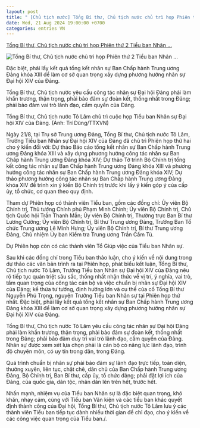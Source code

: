 ```yaml
---
layout: post
title: " [Chủ tịch nước] Tổng Bí thư, Chủ tịch nước chủ trì họp Phiên thứ 2 Tiểu ban Nhân ..."
date: Wed, 21 Aug 2024 19:00:00 +0700
categories: entries VN
---
```

[Tổng Bí thư, Chủ tịch nước chủ trì họp Phiên thứ 2 Tiểu ban Nhân ...](https://baoxaydung.com.vn/tong-bi-thu-chu-tich-nuoc-chu-tri-hop-phien-thu-2-tieu-ban-nhan-su-dai-hoi-xiv-381997.html)

![Tổng Bí thư, Chủ tịch nước chủ trì họp Phiên thứ 2 Tiểu ban Nhân ...](https://baoxaydung.com.vn/stores/news_dataimages/2024/082024/21/14/in_social/820240821142356.jpg?randTime=1724250969)

Đặc biệt, phải lấy kết quả tổng kết nhân sự Ban Chấp hành Trung ương Đảng khóa XIII để làm cơ sở quan trọng xây dựng phương hướng nhân sự Đại hội XIV của Đảng.

Tổng Bí thư, Chủ tịch nước yêu cầu công tác nhân sự Đại hội Đảng phải làm khẩn trương, thận trọng, phải bảo đảm sự đoàn kết, thống nhất trong Đảng; phải bảo đảm vai trò lãnh đạo, cầm quyền của Đảng.

Tổng Bí thư, Chủ tịch nước Tô Lâm chủ trì cuộc họp Tiểu ban Nhân sự Đại hội XIV của Đảng. (Ảnh: Trí Dũng/TTXVN)

Ngày 21/8, tại Trụ sở Trung ương Đảng, Tổng Bí thư, Chủ tịch nước Tô Lâm, Trưởng Tiểu ban Nhân sự Đại hội XIV của Đảng đã chủ trì Phiên họp thứ hai cho ý kiến đối với: Dự thảo Báo cáo tổng kết nhân sự Ban Chấp hành Trung ương Đảng khóa XIII và xây dựng phương hướng công tác nhân sự Ban Chấp hành Trung ương Đảng khóa XIV; Dự thảo Tờ trình Bộ Chính trị tổng kết công tác nhân sự Ban Chấp hành Trung ương Đảng khóa XIII và phương hướng công tác nhân sự Ban Chấp hành Trung ương Đảng khóa XIV; Dự thảo phương hướng công tác nhân sự Ban Chấp hành Trung ương Đảng khóa XIV để trình xin ý kiến Bộ Chính trị trước khi lấy ý kiến góp ý của cấp ủy, tổ chức, cơ quan theo quy định.

Tham dự Phiên họp có thành viên Tiểu ban, gồm các đồng chí: Ủy viên Bộ Chính trị, Thủ tướng Chính phủ Phạm Minh Chính; Ủy viên Bộ Chính trị, Chủ tịch Quốc hội Trần Thanh Mẫn; Ủy viên Bộ Chính trị, Thường trực Ban Bí thư Lương Cường; Ủy viên Bộ Chính trị, Bí thư Trung ương Đảng, Trưởng Ban Tổ chức Trung ương Lê Minh Hưng; Ủy viên Bộ Chính trị, Bí thư Trung ương Đảng, Chủ nhiệm Ủy ban Kiểm tra Trung ương Trần Cẩm Tú.

Dự Phiên họp còn có các thành viên Tổ Giúp việc của Tiểu ban Nhân sự.

Sau khi các đồng chí trong Tiểu ban thảo luận, cho ý kiến về nội dung trong dự thảo các văn bản trình ra tại Phiên họp, phát biểu kết luận, Tổng Bí thư, Chủ tịch nước Tô Lâm, Trưởng Tiểu ban Nhân sự Đại hội XIV của Đảng nêu rõ tiếp tục quán triệt sâu sắc, thống nhất nhận thức về vị trí, ý nghĩa, vai trò, tầm quan trọng của công tác cán bộ và việc chuẩn bị nhân sự Đại hội XIV của Đảng; kế thừa tư tưởng, định hướng lớn và cụ thể của cố Tổng Bí thư Nguyễn Phú Trọng, nguyên Trưởng Tiểu ban Nhân sự tại Phiên họp thứ nhất. Đặc biệt, phải lấy kết quả tổng kết nhân sự Ban Chấp hành Trung ương Đảng khóa XIII để làm cơ sở quan trọng xây dựng phương hướng nhân sự Đại hội XIV của Đảng.

Tổng Bí thư, Chủ tịch nước Tô Lâm yêu cầu công tác nhân sự Đại hội Đảng phải làm khẩn trương, thận trọng, phải bảo đảm sự đoàn kết, thống nhất trong Đảng; phải bảo đảm duy trì vai trò lãnh đạo, cầm quyền của Đảng. Nhân sự được xem xét lựa chọn phải là cán bộ có năng lực lãnh đạo, trình độ chuyên môn, có uy tín trong dân, trong Đảng.

Quá trình chuẩn bị nhân sự phải bảo đảm sự lãnh đạo trực tiếp, toàn diện, thường xuyên, liên tục, chặt chẽ, dân chủ của Ban Chấp hành Trung ương Đảng, Bộ Chính trị, Ban Bí thư, cấp ủy, tổ chức đảng; phải đặt lợi ích của Đảng, của quốc gia, dân tộc, nhân dân lên trên hết, trước hết.

Nhấn mạnh, nhiệm vụ của Tiểu ban Nhân sự là đặc biệt quan trọng, khó khăn, nhạy cảm, cùng với Tiểu ban Văn kiện và các tiểu ban khác quyết định thành công của Đại hội, Tổng Bí thư, Chủ tịch nước Tô Lâm lưu ý các thành viên Tiểu ban tiếp tục dành nhiều thời gian để chỉ đạo, cho ý kiến về các công việc quan trọng của Tiểu ban./.

